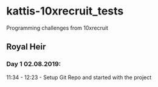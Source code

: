 # kattis-10xrecruit_tests
Programming challenges from 10xrecruit

## Royal Heir
### Day 1 02.08.2019:
11:34 - 12:23 - Setup Git Repo and started with the project
